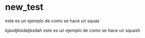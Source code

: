 # new_test

este es un ejemplo de como se hace un squas


kjasdjklsdaljksdah
este es un ejemplo de como se hace un squash
